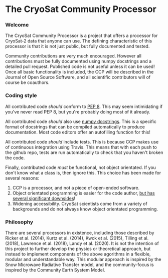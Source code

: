 # The CryoSat Community Processor

### Welcome

The CryoSat Community Processor is a project that offers a processor for CryoSat-2 data that anyone can use. The defining characteristic of this processor is that it is not just public, but fully documented and tested.

Community contributions are very much encouraged. However all contributions must be fully documented using numpy docstrings and a detailed pull request. Published code is not useful unless it can be used! Once all basic functionality is included, the CCP will be described in the Journal of Open Source Software, and all scientific contributors will of course be coauthors.

### Coding style

All contributed code *should* conform to [PEP 8](https://www.python.org/dev/peps/pep-0008/#a-foolish-consistency-is-the-hobgoblin-of-little-minds). This may seem intimidating if you've never read PEP 8, but you're probably doing most of it already.

All contributed code *should* also use [numpy docstrings](https://sphinxcontrib-napoleon.readthedocs.io/en/latest/example_numpy.html). This is a specific format of docstrings that can be compiled automatically to produce documentation. Most code editors offer an autofilling function for this! 

All contributed code *should* include tests. This is because CCP makes use of continuous integration using Travis. This means that with each push to the github repo, tests are run automatically to check that you haven't broken the code.

Finally, contributed code *must* be functional, not object orientated. If you don't know what a class is, then ignore this. This choice has been made for several reasons:
1) CCP is a processor, and not a piece of open-ended software. 
2) Object orientated programming is easier for the code author, [but has several significant downsides](https://thenewstack.io/why-are-so-many-developers-hating-on-object-oriented-programming/)!
3) Widening accessibility. CryoSat scientists come from a variety of backgrounds and do not always know object orientated programming.

### Philosophy

There are several processors in existence, including those described by Ricker et al. (2014), Kurtz et al. (2014), Kwok et al. (2015), Tilling et al. (2018), Lawrence et al. (2018), Landy et al. (2020). It is not the intention of this project to further develop the physics or theoretical approach, but instead to implement components of the above agorithms in a flexible, modular and understandable way. This modular approach is inspired by the Snow Microwave Radiative Transfer model, and the community-focus is inspired by the Community Earth System Model.

